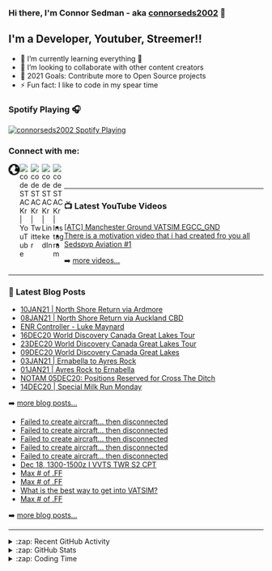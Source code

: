 ### Hi there, I'm Connor Sedman - aka [connorseds2002][website] 👋

## I'm a Developer, Youtuber, Streemer!!

- 🌱 I’m currently learning everything 🤣
- 👯 I’m looking to collaborate with other content creators
- 🥅 2021 Goals: Contribute more to Open Source projects
- ⚡ Fun fact: I like to code in my spear time

### Spotify Playing 🎧

[<img src="https://novatorem.connorseds2002.vercel.app/api/spotify" alt="connorseds2002 Spotify Playing" width="350" />](https://open.spotify.com/user/connor-808)

### Connect with me:

[<img align="left" alt="codeSTACKr.com" width="22px" src="https://raw.githubusercontent.com/iconic/open-iconic/master/svg/globe.svg" />][website]
[<img align="left" alt="codeSTACKr | YouTube" width="22px" src="https://cdn.jsdelivr.net/npm/simple-icons@v3/icons/youtube.svg" />][youtube]
[<img align="left" alt="codeSTACKr | Twitter" width="22px" src="https://cdn.jsdelivr.net/npm/simple-icons@v3/icons/twitter.svg" />][twitter]
[<img align="left" alt="codeSTACKr | LinkedIn" width="22px" src="https://cdn.jsdelivr.net/npm/simple-icons@v3/icons/linkedin.svg" />][linkedin]
[<img align="left" alt="codeSTACKr | Instagram" width="22px" src="https://cdn.jsdelivr.net/npm/simple-icons@v3/icons/instagram.svg" />][instagram]

<br />
<br />

---

### 📺 Latest YouTube Videos

<!-- YOUTUBE:START -->
- [[ATC] Manchester Ground VATSIM EGCC_GND](https://www.youtube.com/watch?v=2gOB_NWOp2o)
- [There is a motivation video that i had created fro you all](https://www.youtube.com/watch?v=cKzpUc_jYaw)
- [Sedspvp Aviation #1](https://www.youtube.com/watch?v=6Z4TeOA4d0A)
<!-- YOUTUBE:END -->

➡️ [more videos...](https://youtube.com/channel/UC6fFV-8lCLLoKYCUAstFbQQ)

---

### 📕 Latest Blog Posts

<!-- BLOG-POST-LIST:START -->
- [10JAN21 | North Shore Return via Ardmore](https://forums.vatpac.org/calendar/event/1575-10jan21-north-shore-return-via-ardmore/)
- [08JAN21 | North Shore Return via Auckland CBD](https://forums.vatpac.org/calendar/event/1574-08jan21-north-shore-return-via-auckland-cbd/)
- [ENR Controller - Luke Maynard](https://forums.vatpac.org/topic/18479-enr-controller-luke-maynard/?do=findComment&comment=130407)
- [16DEC20 World Discovery Canada Great Lakes Tour](https://forums.vatpac.org/calendar/event/1569-16dec20-world-discovery-canada-great-lakes-tour/)
- [23DEC20 World Discovery Canada Great Lakes Tour](https://forums.vatpac.org/calendar/event/1568-23dec20-world-discovery-canada-great-lakes-tour/)
- [09DEC20 World Discovery Canada Great Lakes](https://forums.vatpac.org/calendar/event/1565-09dec20-world-discovery-canada-great-lakes/)
- [03JAN21 | Ernabella to Ayres Rock](https://forums.vatpac.org/calendar/event/1562-03jan21-ernabella-to-ayres-rock/)
- [01JAN21 | Ayres Rock to Ernabella](https://forums.vatpac.org/calendar/event/1561-01jan21-ayres-rock-to-ernabella/)
- [NOTAM 05DEC20: Positions Reserved for Cross The Ditch](https://forums.vatpac.org/topic/18472-notam-05dec20-positions-reserved-for-cross-the-ditch/?do=findComment&comment=130382)
- [14DEC20 | Special Milk Run Monday](https://forums.vatpac.org/topic/18470-14dec20-special-milk-run-monday/?do=findComment&comment=130374)
<!-- BLOG-POST-LIST:END -->

➡️ [more blog posts...](https://Forums.vatpac.org)
<!-- VATSIM.NET:START -->
- [Failed to create aircraft... then disconnected](https://forums.vatsim.net/topic/30108-failed-to-create-aircraft-then-disconnected/?do=findComment&comment=172619)
- [Failed to create aircraft... then disconnected](https://forums.vatsim.net/topic/30108-failed-to-create-aircraft-then-disconnected/?do=findComment&comment=172618)
- [Failed to create aircraft... then disconnected](https://forums.vatsim.net/topic/30108-failed-to-create-aircraft-then-disconnected/?do=findComment&comment=172617)
- [Failed to create aircraft... then disconnected](https://forums.vatsim.net/topic/30108-failed-to-create-aircraft-then-disconnected/?do=findComment&comment=172616)
- [Failed to create aircraft... then disconnected](https://forums.vatsim.net/topic/30108-failed-to-create-aircraft-then-disconnected/?do=findComment&comment=172615)
- [Dec 18, 1300-1500z I VVTS TWR S2 CPT](https://forums.vatsim.net/topic/30107-dec-18-1300-1500z-i-vvts-twr-s2-cpt/?do=findComment&comment=172614)
- [Max # of .FF](https://forums.vatsim.net/topic/30106-max-of-ff/?do=findComment&comment=172612)
- [Max # of .FF](https://forums.vatsim.net/topic/30106-max-of-ff/?do=findComment&comment=172611)
- [What is the best way to get into VATSIM?](https://forums.vatsim.net/topic/30035-what-is-the-best-way-to-get-into-vatsim/?do=findComment&comment=172610)
- [Max # of .FF](https://forums.vatsim.net/topic/30106-max-of-ff/?do=findComment&comment=172609)
<!-- VATSIM.NET:END -->
➡️ [more blog posts...](https://forums.vatsim.net/)

---

<details>
  <summary>:zap: Recent GitHub Activity</summary>
  
<!--START_SECTION:activity-->
1. 🗣 Commented on [#12](https://github.com/Connorseds2002/VATUK-vatsys-dataset/issues/12) in [Connorseds2002/VATUK-vatsys-dataset](https://github.com/Connorseds2002/VATUK-vatsys-dataset)
2. 🎉 Merged PR [#1](https://github.com/Connorseds2002/UK-Sector-File/pull/1) in [Connorseds2002/UK-Sector-File](https://github.com/Connorseds2002/UK-Sector-File)
3. 💪 Opened PR [#1](https://github.com/Connorseds2002/UK-Sector-File/pull/1) in [Connorseds2002/UK-Sector-File](https://github.com/Connorseds2002/UK-Sector-File)
4. 💪 Opened PR [#12](https://github.com/Connorseds2002/VATUK-vatsys-dataset/pull/12) in [Connorseds2002/VATUK-vatsys-dataset](https://github.com/Connorseds2002/VATUK-vatsys-dataset)
5. 💪 Opened PR [#11](https://github.com/Connorseds2002/VATUK-vatsys-dataset/pull/11) in [Connorseds2002/VATUK-vatsys-dataset](https://github.com/Connorseds2002/VATUK-vatsys-dataset)
6. 🗣 Commented on [#9](https://github.com/Connorseds2002/VATUK-vatsys-dataset/issues/9) in [Connorseds2002/VATUK-vatsys-dataset](https://github.com/Connorseds2002/VATUK-vatsys-dataset)
7. ❗️ Opened issue [#10](https://github.com/Connorseds2002/VATUK-vatsys-dataset/issues/10) in [Connorseds2002/VATUK-vatsys-dataset](https://github.com/Connorseds2002/VATUK-vatsys-dataset)
8. 💪 Opened PR [#8](https://github.com/Connorseds2002/VATUK-vatsys-dataset/pull/8) in [Connorseds2002/VATUK-vatsys-dataset](https://github.com/Connorseds2002/VATUK-vatsys-dataset)
9. 🎉 Merged PR [#6](https://github.com/Connorseds2002/VATUK-vatsys-dataset/pull/6) in [Connorseds2002/VATUK-vatsys-dataset](https://github.com/Connorseds2002/VATUK-vatsys-dataset)
10. 💪 Opened PR [#6](https://github.com/Connorseds2002/VATUK-vatsys-dataset/pull/6) in [Connorseds2002/VATUK-vatsys-dataset](https://github.com/Connorseds2002/VATUK-vatsys-dataset)
<!--END_SECTION:activity-->

</details>

<details>
  <summary>:zap: GitHub Stats</summary>

  <img align="left" alt="connorseds2002's GitHub Stats" src="http://github-readme-stats.connorseds2002.vercel.app/api?username=connorseds2002&show_icons=true&hide_border=true" />
<img align="left" alt="connorseds2002's GitHub Top Langs" src="http://github-readme-stats.connorseds2002.vercel.app/api/top-langs/?username=connorseds2002&layout=compact2&show_icons=true&hide_border=true" />

</details>

<details>
  <summary>:zap: Coding Time</summary>
  <a href="https://wakatime.com"><img src="https://wakatime.com/share/@connorseds2002/fbe24d6b-ddb8-468c-bf02-701ed789a553.png" /></a>

</details>

[website]: https://vatpac.org
[twitter]: https://twitter.com/connorsedman11
[youtube]: https://youtube.com/channel/UC6fFV-8lCLLoKYCUAstFbQQ
[instagram]: https://instagram.com/
[linkedin]: https://linkedin.com/in/
